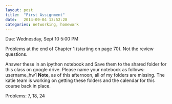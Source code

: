 ```yaml
---
layout: post
title:  "First Assignment"
date:   2014-09-04 13:52:28
categories: networking, homework
---
```


Due:  Wednesday, Sept 10 5:00 PM

Problems at the end of Chapter 1 (starting on page 70).  Not the review questions.  

Answer these in an ipython notebook and Save them to the shared folder for this class on google drive.  Please name your notebook as follows: username_hw1  **Note**, as of this afternoon, all of my folders are missing.  The katie team is working on getting these folders and the calendar for this course back in place.

Problems:  7, 18, 24

